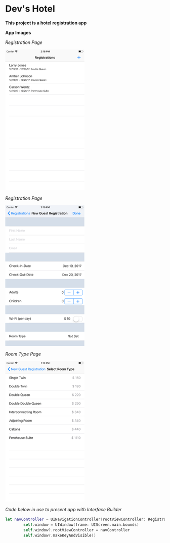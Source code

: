 # Dev's Hotel

**This project is a hotel registration app**

**App Images**

*Registration Page*

<img src="https://github.com/QuestCode/DevHotel/blob/master/DevHotel/App%20Images/Registrations_Page.png" width="250">

*Registration Page*

<img src="https://github.com/QuestCode/DevHotel/blob/master/DevHotel/App%20Images/New_Registration_Page.png" width="250">

*Room Type Page*

<img src="https://github.com/QuestCode/DevHotel/blob/master/DevHotel/App%20Images/Room_Type_Page.png" width="250">



*Code below in use to present app with Interface Builder*
```Swift
let navController = UINavigationController(rootViewController: RegistrationViewController())
        self.window = UIWindow(frame: UIScreen.main.bounds)
        self.window?.rootViewController = navController
        self.window?.makeKeyAndVisible()
```
